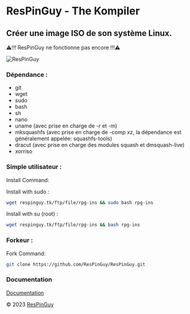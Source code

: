 # ResPinGuy - The Kompiler
## Créer une image ISO de son système Linux.

⚠!!! ResPinGuy ne fonctionne pas encore !!!⚠

![ResPinGuy](https://respinguy.tk/logo-img-theme/logo/ResPinGuy-BF.png)

### Dépendance :
- git
- wget
- sudo
- bash
- sh
- nano
- uname (avec prise en charge de -r et -m)
- mksquashfs (avec prise en charge de -comp xz, la dépendance est généralement appelée: squashfs-tools)
- dracut (avec prise en charge des modules squash et dmsquash-live)
- xorriso


### Simple utilisateur :
Install Command:

Install with sudo :
```bash
wget respinguy.tk/ftp/file/rpg-ins && sudo bash rpg-ins
```
Install with su (root) :
```bash
wget respinguy.tk/ftp/file/rpg-ins && bash rpg-ins
```

### Forkeur :
Fork Command:
```bash
git clone https://github.com/ResPinGuy/ResPinGuy.git
```

### Documentation
[Documentation](https://github.com/France-OPG/ResPinGuy/blob/main/documentation.md)


&copy; 2023 [ResPinGuy](https://respinguy.tk)
